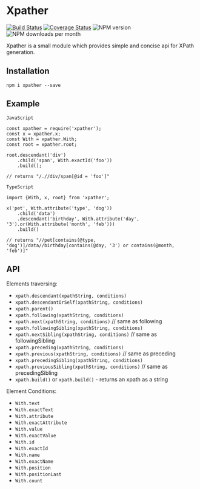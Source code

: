 # Xpather

[![Build Status](https://travis-ci.com/KnowledgeExpert/xpather.svg?branch=master)](https://travis-ci.com/KnowledgeExpert/xpather)
[![Coverage Status](https://coveralls.io/repos/github/KnowledgeExpert/xpather/badge.svg?branch=master)](https://coveralls.io/github/KnowledgeExpert/xpather?branch=master)
![NPM version](https://img.shields.io/npm/v/xpather.svg)
![NPM downloads per month](https://img.shields.io/npm/dm/xpather.svg)


Xpather is a small module which provides simple and concise api for XPath generation.

## Installation

`npm i xpather --save`

## Example

`JavaScript`
```
const xpather = require('xpather');
const x = xpather.x;
const With = xpather.With;
const root = xpather.root;

root.descendant('div')
    .child('span', With.exactId('foo'))
    .build();

// returns "/.//div/span[@id = 'foo']"
```

`TypeScript`
```
import {With, x, root} from 'xpather';

x('pet', With.attribute('type', 'dog'))
    .child('data')
    .descendant('birthday', With.attribute('day', '3').or(With.attribute('month', 'feb')))
    .build()

// returns "//pet[contains(@type, 'dog')]/data//birthday[contains(@day, '3') or contains(@month, 'feb')]"
```

## API

Elements traversing:
 - `xpath.descendant(xpathString, conditions)`
 - `xpath.descendantOrSelf(xpathString, conditions)`
 - `xpath.parent()`
 - `xpath.following(xpathString, conditions)`
 - `xpath.next(xpathString, conditions)` // same as following
 - `xpath.followingSibling(xpathString, conditions)`
 - `xpath.nextSibling(xpathString, conditions)` // same as followingSibling
 - `xpath.preceding(xpathString, conditions)`
 - `xpath.previous(xpathString, conditions)` // same as preceding
 - `xpath.precedingSibling(xpathString, conditions)`
 - `xpath.previousSibling(xpathString, conditions)` // same as precedingSibling
 - `xpath.build()` or `xpath.build()` - returns an xpath as a string

Element Conditions:
 - `With.text`
 - `With.exactText`
 - `With.attribute`
 - `With.exactAttribute`
 - `With.value`
 - `With.exactValue`
 - `With.id`
 - `With.exactId`
 - `With.name`
 - `With.exactName`
 - `With.position`
 - `With.positionLast`
 - `With.count`
